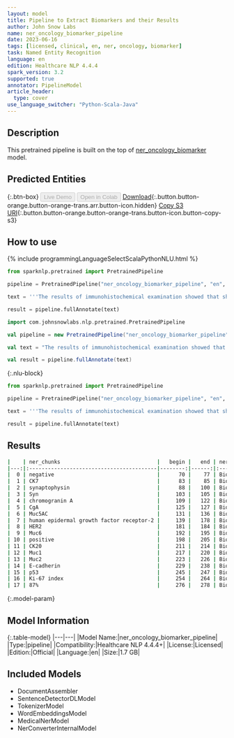 ```yaml
---
layout: model
title: Pipeline to Extract Biomarkers and their Results
author: John Snow Labs
name: ner_oncology_biomarker_pipeline
date: 2023-06-16
tags: [licensed, clinical, en, ner, oncology, biomarker]
task: Named Entity Recognition
language: en
edition: Healthcare NLP 4.4.4
spark_version: 3.2
supported: true
annotator: PipelineModel
article_header:
  type: cover
use_language_switcher: "Python-Scala-Java"
---
```


## Description

This pretrained pipeline is built on the top of [ner_oncology_biomarker](https://nlp.johnsnowlabs.com/2022/11/24/ner_oncology_biomarker_en.html) model.

## Predicted Entities



{:.btn-box}
<button class="button button-orange" disabled>Live Demo</button>
<button class="button button-orange" disabled>Open in Colab</button>
[Download](https://s3.amazonaws.com/auxdata.johnsnowlabs.com/clinical/models/ner_oncology_biomarker_pipeline_en_4.4.4_3.2_1686959160256.zip){:.button.button-orange.button-orange-trans.arr.button-icon.hidden}
[Copy S3 URI](s3://auxdata.johnsnowlabs.com/clinical/models/ner_oncology_biomarker_pipeline_en_4.4.4_3.2_1686959160256.zip){:.button.button-orange.button-orange-trans.button-icon.button-copy-s3}

## How to use



<div class="tabs-box" markdown="1">
{% include programmingLanguageSelectScalaPythonNLU.html %}

```python
from sparknlp.pretrained import PretrainedPipeline

pipeline = PretrainedPipeline("ner_oncology_biomarker_pipeline", "en", "clinical/models")

text = '''The results of immunohistochemical examination showed that she tested negative for CK7, synaptophysin (Syn), chromogranin A (CgA), Muc5AC, human epidermal growth factor receptor-2 (HER2), and Muc6; positive for CK20, Muc1, Muc2, E-cadherin, and p53; the Ki-67 index was about 87%.'''

result = pipeline.fullAnnotate(text)
```
```scala
import com.johnsnowlabs.nlp.pretrained.PretrainedPipeline

val pipeline = new PretrainedPipeline("ner_oncology_biomarker_pipeline", "en", "clinical/models")

val text = "The results of immunohistochemical examination showed that she tested negative for CK7, synaptophysin (Syn), chromogranin A (CgA), Muc5AC, human epidermal growth factor receptor-2 (HER2), and Muc6; positive for CK20, Muc1, Muc2, E-cadherin, and p53; the Ki-67 index was about 87%."

val result = pipeline.fullAnnotate(text)
```

{:.nlu-block}
```python
from sparknlp.pretrained import PretrainedPipeline

pipeline = PretrainedPipeline("ner_oncology_biomarker_pipeline", "en", "clinical/models")

text = '''The results of immunohistochemical examination showed that she tested negative for CK7, synaptophysin (Syn), chromogranin A (CgA), Muc5AC, human epidermal growth factor receptor-2 (HER2), and Muc6; positive for CK20, Muc1, Muc2, E-cadherin, and p53; the Ki-67 index was about 87%.'''

result = pipeline.fullAnnotate(text)
```
</div>

## Results

```bash
|    | ner_chunks                               |   begin |   end | ner_label        |   confidence |
|---:|:-----------------------------------------|--------:|------:|:-----------------|-------------:|
|  0 | negative                                 |      70 |    77 | Biomarker_Result |      0.9984  |
|  1 | CK7                                      |      83 |    85 | Biomarker        |      1       |
|  2 | synaptophysin                            |      88 |   100 | Biomarker        |      0.9995  |
|  3 | Syn                                      |     103 |   105 | Biomarker        |      0.9979  |
|  4 | chromogranin A                           |     109 |   122 | Biomarker        |      0.9692  |
|  5 | CgA                                      |     125 |   127 | Biomarker        |      0.9994  |
|  6 | Muc5AC                                   |     131 |   136 | Biomarker        |      0.9987  |
|  7 | human epidermal growth factor receptor-2 |     139 |   178 | Biomarker        |      0.99876 |
|  8 | HER2                                     |     181 |   184 | Biomarker        |      1       |
|  9 | Muc6                                     |     192 |   195 | Biomarker        |      0.9999  |
| 10 | positive                                 |     198 |   205 | Biomarker_Result |      0.9987  |
| 11 | CK20                                     |     211 |   214 | Biomarker        |      1       |
| 12 | Muc1                                     |     217 |   220 | Biomarker        |      0.9999  |
| 13 | Muc2                                     |     223 |   226 | Biomarker        |      0.9999  |
| 14 | E-cadherin                               |     229 |   238 | Biomarker        |      0.9999  |
| 15 | p53                                      |     245 |   247 | Biomarker        |      1       |
| 16 | Ki-67 index                              |     254 |   264 | Biomarker        |      0.99465 |
| 17 | 87%                                      |     276 |   278 | Biomarker_Result |      0.9814  |
```

{:.model-param}
## Model Information

{:.table-model}
|---|---|
|Model Name:|ner_oncology_biomarker_pipeline|
|Type:|pipeline|
|Compatibility:|Healthcare NLP 4.4.4+|
|License:|Licensed|
|Edition:|Official|
|Language:|en|
|Size:|1.7 GB|

## Included Models

- DocumentAssembler
- SentenceDetectorDLModel
- TokenizerModel
- WordEmbeddingsModel
- MedicalNerModel
- NerConverterInternalModel